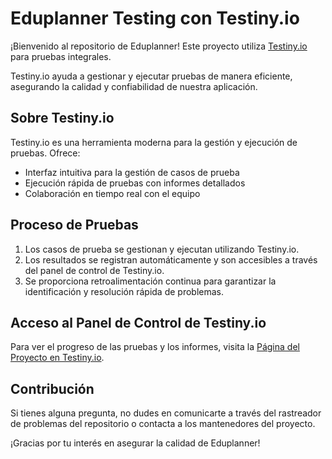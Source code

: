 # Eduplanner Testing con Testiny.io

¡Bienvenido al repositorio de Eduplanner! Este proyecto utiliza [Testiny.io](https://app.testiny.io/EDPR) para pruebas integrales. 

Testiny.io ayuda a gestionar y ejecutar pruebas de manera eficiente, asegurando la calidad y confiabilidad de nuestra aplicación.

## Sobre Testiny.io
Testiny.io es una herramienta moderna para la gestión y ejecución de pruebas. Ofrece:
- Interfaz intuitiva para la gestión de casos de prueba
- Ejecución rápida de pruebas con informes detallados
- Colaboración en tiempo real con el equipo

## Proceso de Pruebas
1. Los casos de prueba se gestionan y ejecutan utilizando Testiny.io.
2. Los resultados se registran automáticamente y son accesibles a través del panel de control de Testiny.io.
3. Se proporciona retroalimentación continua para garantizar la identificación y resolución rápida de problemas.

## Acceso al Panel de Control de Testiny.io
Para ver el progreso de las pruebas y los informes, visita la [Página del Proyecto en Testiny.io](https://app.testiny.io/EDPR).

## Contribución

Si tienes alguna pregunta, no dudes en comunicarte a través del rastreador de problemas del repositorio o contacta a los mantenedores del proyecto.

¡Gracias por tu interés en asegurar la calidad de Eduplanner!
